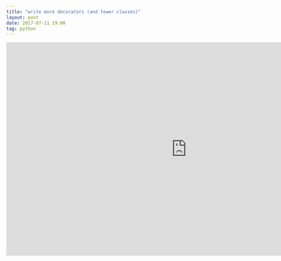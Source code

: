 ```yaml
---
title: "write more decorators (and fewer classes)"
layout: post
date: 2017-07-11 19:00
tag: python
---
```


<iframe src="https://docs.google.com/presentation/d/1BRK4tpYozcPVUPg2x0cIQ88uDgNcpArfxP6wA3Dprs0/embed?start=false&loop=false&delayms=60000" frameborder="0" width="960" height="569" allowfullscreen="true" mozallowfullscreen="true" webkitallowfullscreen="true"></iframe>

